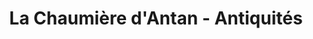 ---
title: "La Chaumière d'Antan - Antiquités"
url: /merignac/la-chaumiere-dantan-antiquites/
shop: Antiquitäten
---